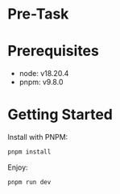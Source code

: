 # Pre-Task

# Prerequisites
* node: v18.20.4
* pnpm: v9.8.0 

# Getting Started

Install with PNPM:
```bash
pnpm install 
```

Enjoy:
```bash
pnpm run dev 
```
